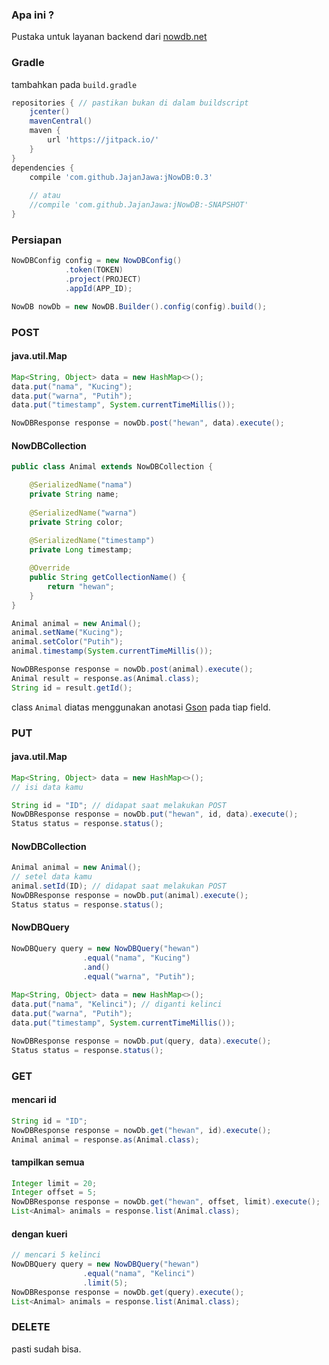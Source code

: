 ### Apa ini ?
Pustaka untuk layanan backend dari [nowdb.net](http://nowdb.net)


### Gradle
tambahkan pada `build.gradle`
```groovy
repositories { // pastikan bukan di dalam buildscript
	jcenter()
	mavenCentral()
	maven {
		url 'https://jitpack.io/'
	}
}
dependencies {
	compile 'com.github.JajanJawa:jNowDB:0.3'
	
	// atau
	//compile 'com.github.JajanJawa:jNowDB:-SNAPSHOT'
}
```

### Persiapan
```java
NowDBConfig config = new NowDBConfig()
			.token(TOKEN)
			.project(PROJECT)
			.appId(APP_ID);

NowDB nowDb = new NowDB.Builder().config(config).build();
```

### POST
#### java.util.Map
```java
Map<String, Object> data = new HashMap<>();
data.put("nama", "Kucing");
data.put("warna", "Putih");
data.put("timestamp", System.currentTimeMillis());

NowDBResponse response = nowDb.post("hewan", data).execute();
```
#### NowDBCollection
```java
public class Animal extends NowDBCollection {

	@SerializedName("nama")
	private String name;
	
	@SerializedName("warna")
	private String color;
	
	@SerializedName("timestamp")
	private Long timestamp;	

	@Override
	public String getCollectionName() {
		return "hewan";
	}
}

Animal animal = new Animal();
animal.setName("Kucing");
animal.setColor("Putih");
animal.timestamp(System.currentTimeMillis());

NowDBResponse response = nowDb.post(animal).execute();
Animal result = response.as(Animal.class);
String id = result.getId();
```
class `Animal` diatas menggunakan anotasi [Gson](https://github.com/google/gson) pada tiap field.

### PUT
#### java.util.Map
```java
Map<String, Object> data = new HashMap<>();
// isi data kamu

String id = "ID"; // didapat saat melakukan POST
NowDBResponse response = nowDb.put("hewan", id, data).execute();
Status status = response.status();
```
#### NowDBCollection
```java
Animal animal = new Animal();
// setel data kamu
animal.setId(ID); // didapat saat melakukan POST
NowDBResponse response = nowDb.put(animal).execute();
Status status = response.status();
```
#### NowDBQuery
```java
NowDBQuery query = new NowDBQuery("hewan")
				.equal("nama", "Kucing")
				.and()
				.equal("warna", "Putih");
					
Map<String, Object> data = new HashMap<>();
data.put("nama", "Kelinci"); // diganti kelinci
data.put("warna", "Putih");
data.put("timestamp", System.currentTimeMillis());

NowDBResponse response = nowDb.put(query, data).execute();
Status status = response.status();
```
### GET
#### mencari id
```java
String id = "ID";
NowDBResponse response = nowDb.get("hewan", id).execute();
Animal animal = response.as(Animal.class);
```
#### tampilkan semua
```java
Integer limit = 20;
Integer offset = 5;
NowDBResponse response = nowDb.get("hewan", offset, limit).execute();
List<Animal> animals = response.list(Animal.class);
```
#### dengan kueri
```java
// mencari 5 kelinci
NowDBQuery query = new NowDBQuery("hewan")
				.equal("nama", "Kelinci")
				.limit(5);
NowDBResponse response = nowDb.get(query).execute();
List<Animal> animals = response.list(Animal.class);
```
### DELETE
pasti sudah bisa.
